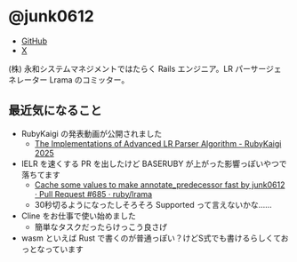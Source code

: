 # @junk0612

* [GitHub](https://github.com/junk0612)
* [X](https://x.com/junk0612)

(株) 永和システムマネジメントではたらく Rails エンジニア。LR パーサージェネレーター Lrama のコミッター。

## 最近気になること

- RubyKaigi の発表動画が公開されました
  - [The Implementations of Advanced LR Parser Algorithm - RubyKaigi 2025](https://rubykaigi.org/2025/presentations/junk0612.html)
- IELR を速くする PR を出したけど BASERUBY が上がった影響っぽいやつで落ちてます
  - [Cache some values to make annotate_predecessor fast by junk0612 · Pull Request #685 · ruby/lrama](https://github.com/ruby/lrama/pull/685)
  - 30秒切るようになったしそろそろ Supported って言えないかな……
- Cline をお仕事で使い始めました
  - 簡単なタスクだったらけっこう良さげ
- wasm といえば Rust で書くのが普通っぽい？けどS式でも書けるらしくておっとなっています
